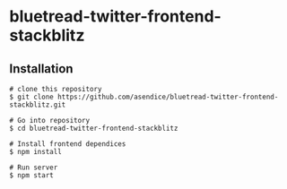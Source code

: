 # bluetread-twitter-frontend-stackblitz

## Installation

```
# clone this repository
$ git clone https://github.com/asendice/bluetread-twitter-frontend-stackblitz.git

# Go into repository
$ cd bluetread-twitter-frontend-stackblitz

# Install frontend dependices
$ npm install

# Run server
$ npm start

```
